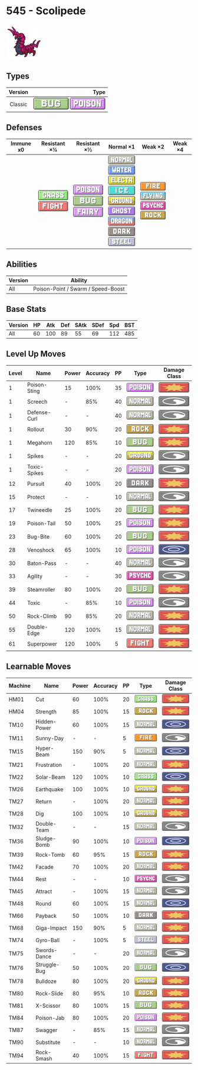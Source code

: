 # 545 - Scolipede

![scolipede](../img/pokemon/545.png)

## Types

| Version | Type                                                            |
| :-----: | --------------------------------------------------------------: |
| Classic | ![bug](../img/types/bug.png) ![poison](../img/types/poison.png) |

## Defenses

| Immune x0 | Resistant ×¼                                                                | Resistant ×½                                                                                             | Normal ×1                                                                                                                                                                                                                                                                                                                                      | Weak ×2                                                                                                                                           | Weak ×4 |
| --------- | --------------------------------------------------------------------------- | -------------------------------------------------------------------------------------------------------- | ---------------------------------------------------------------------------------------------------------------------------------------------------------------------------------------------------------------------------------------------------------------------------------------------------------------------------------------------- | ------------------------------------------------------------------------------------------------------------------------------------------------- | ------- |
|           | ![grass](../img/types/grass.png)<br/>![fighting](../img/types/fighting.png) | ![poison](../img/types/poison.png)<br/>![bug](../img/types/bug.png)<br/>![fairy](../img/types/fairy.png) | ![normal](../img/types/normal.png)<br/>![water](../img/types/water.png)<br/>![electric](../img/types/electric.png)<br/>![ice](../img/types/ice.png)<br/>![ground](../img/types/ground.png)<br/>![ghost](../img/types/ghost.png)<br/>![dragon](../img/types/dragon.png)<br/>![dark](../img/types/dark.png)<br/>![steel](../img/types/steel.png) | ![fire](../img/types/fire.png)<br/>![flying](../img/types/flying.png)<br/>![psychic](../img/types/psychic.png)<br/>![rock](../img/types/rock.png) |         |

## Abilities

| Version | Ability                            |
| ------- | ---------------------------------- |
| All     | Poison-Point / Swarm / Speed-Boost |

## Base Stats

| Version | HP | Atk | Def | SAtk | SDef | Spd | BST |
| ------- | -- | --- | --- | ---- | ---- | --- | --- |
| All     | 60 | 100 | 89  | 55   | 69   | 112 | 485 |

## Level Up Moves

| Level | Name         | Power | Accuracy | PP | Type                                   | Damage Class                           |
| ----- | ------------ | ----- | -------- | -- | -------------------------------------- | -------------------------------------- |
| 1     | Poison-Sting | 15    | 100%     | 35 | ![poison](../img/types/poison.png)     | ![physical](../img/types/physical.png) |
| 1     | Screech      | -     | 85%      | 40 | ![normal](../img/types/normal.png)     | ![status](../img/types/status.png)     |
| 1     | Defense-Curl | -     | -        | 40 | ![normal](../img/types/normal.png)     | ![status](../img/types/status.png)     |
| 1     | Rollout      | 30    | 90%      | 20 | ![rock](../img/types/rock.png)         | ![physical](../img/types/physical.png) |
| 1     | Megahorn     | 120   | 85%      | 10 | ![bug](../img/types/bug.png)           | ![physical](../img/types/physical.png) |
| 1     | Spikes       | -     | -        | 20 | ![ground](../img/types/ground.png)     | ![status](../img/types/status.png)     |
| 1     | Toxic-Spikes | -     | -        | 20 | ![poison](../img/types/poison.png)     | ![status](../img/types/status.png)     |
| 12    | Pursuit      | 40    | 100%     | 20 | ![dark](../img/types/dark.png)         | ![physical](../img/types/physical.png) |
| 15    | Protect      | -     | -        | 10 | ![normal](../img/types/normal.png)     | ![status](../img/types/status.png)     |
| 17    | Twineedle    | 25    | 100%     | 20 | ![bug](../img/types/bug.png)           | ![physical](../img/types/physical.png) |
| 19    | Poison-Tail  | 50    | 100%     | 25 | ![poison](../img/types/poison.png)     | ![physical](../img/types/physical.png) |
| 23    | Bug-Bite     | 60    | 100%     | 20 | ![bug](../img/types/bug.png)           | ![physical](../img/types/physical.png) |
| 28    | Venoshock    | 65    | 100%     | 10 | ![poison](../img/types/poison.png)     | ![special](../img/types/special.png)   |
| 30    | Baton-Pass   | -     | -        | 40 | ![normal](../img/types/normal.png)     | ![status](../img/types/status.png)     |
| 33    | Agility      | -     | -        | 30 | ![psychic](../img/types/psychic.png)   | ![status](../img/types/status.png)     |
| 39    | Steamroller  | 80    | 100%     | 20 | ![bug](../img/types/bug.png)           | ![physical](../img/types/physical.png) |
| 44    | Toxic        | -     | 85%      | 10 | ![poison](../img/types/poison.png)     | ![status](../img/types/status.png)     |
| 50    | Rock-Climb   | 90    | 85%      | 20 | ![normal](../img/types/normal.png)     | ![physical](../img/types/physical.png) |
| 55    | Double-Edge  | 120   | 100%     | 15 | ![normal](../img/types/normal.png)     | ![physical](../img/types/physical.png) |
| 61    | Superpower   | 120   | 100%     | 5  | ![fighting](../img/types/fighting.png) | ![physical](../img/types/physical.png) |

## Learnable Moves

| Machine | Name         | Power | Accuracy | PP | Type                                   | Damage Class                           |
| ------- | ------------ | ----- | -------- | -- | -------------------------------------- | -------------------------------------- |
| HM01    | Cut          | 60    | 100%     | 20 | ![grass](../img/types/grass.png)       | ![physical](../img/types/physical.png) |
| HM04    | Strength     | 85    | 100%     | 15 | ![rock](../img/types/rock.png)         | ![physical](../img/types/physical.png) |
| TM10    | Hidden-Power | 60    | 100%     | 15 | ![normal](../img/types/normal.png)     | ![special](../img/types/special.png)   |
| TM11    | Sunny-Day    | -     | -        | 5  | ![fire](../img/types/fire.png)         | ![status](../img/types/status.png)     |
| TM15    | Hyper-Beam   | 150   | 90%      | 5  | ![normal](../img/types/normal.png)     | ![special](../img/types/special.png)   |
| TM21    | Frustration  | -     | 100%     | 20 | ![normal](../img/types/normal.png)     | ![physical](../img/types/physical.png) |
| TM22    | Solar-Beam   | 120   | 100%     | 10 | ![grass](../img/types/grass.png)       | ![special](../img/types/special.png)   |
| TM26    | Earthquake   | 100   | 100%     | 10 | ![ground](../img/types/ground.png)     | ![physical](../img/types/physical.png) |
| TM27    | Return       | -     | 100%     | 20 | ![normal](../img/types/normal.png)     | ![physical](../img/types/physical.png) |
| TM28    | Dig          | 100   | 100%     | 10 | ![ground](../img/types/ground.png)     | ![physical](../img/types/physical.png) |
| TM32    | Double-Team  | -     | -        | 15 | ![normal](../img/types/normal.png)     | ![status](../img/types/status.png)     |
| TM36    | Sludge-Bomb  | 90    | 100%     | 10 | ![poison](../img/types/poison.png)     | ![special](../img/types/special.png)   |
| TM39    | Rock-Tomb    | 60    | 95%      | 15 | ![rock](../img/types/rock.png)         | ![physical](../img/types/physical.png) |
| TM42    | Facade       | 70    | 100%     | 20 | ![normal](../img/types/normal.png)     | ![physical](../img/types/physical.png) |
| TM44    | Rest         | -     | -        | 10 | ![psychic](../img/types/psychic.png)   | ![status](../img/types/status.png)     |
| TM45    | Attract      | -     | 100%     | 15 | ![normal](../img/types/normal.png)     | ![status](../img/types/status.png)     |
| TM48    | Round        | 60    | 100%     | 15 | ![normal](../img/types/normal.png)     | ![special](../img/types/special.png)   |
| TM66    | Payback      | 50    | 100%     | 10 | ![dark](../img/types/dark.png)         | ![physical](../img/types/physical.png) |
| TM68    | Giga-Impact  | 150   | 90%      | 5  | ![normal](../img/types/normal.png)     | ![physical](../img/types/physical.png) |
| TM74    | Gyro-Ball    | -     | 100%     | 5  | ![steel](../img/types/steel.png)       | ![physical](../img/types/physical.png) |
| TM75    | Swords-Dance | -     | -        | 20 | ![normal](../img/types/normal.png)     | ![status](../img/types/status.png)     |
| TM76    | Struggle-Bug | 50    | 100%     | 20 | ![bug](../img/types/bug.png)           | ![special](../img/types/special.png)   |
| TM78    | Bulldoze     | 80    | 100%     | 20 | ![ground](../img/types/ground.png)     | ![physical](../img/types/physical.png) |
| TM80    | Rock-Slide   | 80    | 95%      | 10 | ![rock](../img/types/rock.png)         | ![physical](../img/types/physical.png) |
| TM81    | X-Scissor    | 80    | 100%     | 15 | ![bug](../img/types/bug.png)           | ![physical](../img/types/physical.png) |
| TM84    | Poison-Jab   | 80    | 100%     | 20 | ![poison](../img/types/poison.png)     | ![physical](../img/types/physical.png) |
| TM87    | Swagger      | -     | 85%      | 15 | ![normal](../img/types/normal.png)     | ![status](../img/types/status.png)     |
| TM90    | Substitute   | -     | -        | 10 | ![normal](../img/types/normal.png)     | ![status](../img/types/status.png)     |
| TM94    | Rock-Smash   | 40    | 100%     | 15 | ![fighting](../img/types/fighting.png) | ![physical](../img/types/physical.png) |